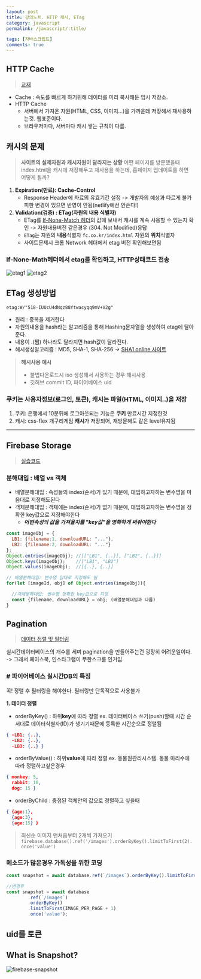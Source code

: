 ```yaml
---
layout: post
title: 강의노트. HTTP 캐시, ETag
category: javascript
permalink: /javascript/:title/

tags: [자바스크립트]
comments: true
---
```


## HTTP Cache
>[교재](https://wpsn.github.io/wpsn-handout/2-3-1-cache.html)

* Cache : 속도를 빠르게 하기위해 데이터를 미리 복사해둔 임시 저장소.
* HTTP Cache
  * 서버에서 가져온 자원(HTML, CSS, 이미지...)을 가까운데 저장해서 재사용하는것. 웹표준이다.
  * 브라우저마다, 서버마다 캐시 쌓는 규칙이 다름.

## 캐시의 문제

>**사이트의 실제자원과 캐시자원이 달라지는 상황**
어떤 페이지를 방문했을때 index.html을 캐시에 저장해두고 재사용을 하는데, 홈페이지 업데이트를 하면 어떻게 될까?

1. **Expiration(만료): Cache-Control**
    * Response Header에 자료의 유효기간 설정
    -> 개발자의 예상과 다르게 불가피한 변경이 있으면 반영이 안됨(netlify에선 안쓴다!)
2. **Validation(검증) : ETag(자원의 내용 식별자)**
    * ETag를  [If-None-Match 헤더](https://wpsn.github.io/wpsn-handout/2-3-1-cache.html)의 값에 보내서 캐시를 계속 사용할 수 있는지 확인
    -> 자원내용버전 같은경우 (304. Not Modified)응답
    * `ETag`는 자원의 **내용**식별자 `fc.co.kr/index.html` 자원의 **위치**식별자
    * 사이트문제시 크롬 Network 헤더에서 etag 버전 확인해보면됨

### If-None-Math헤더에서 etag를 확인하고, HTTP상태코드 전송
![etag1]({{site.baseurl}}/img/etag1.png)
![etag2]({{site.baseurl}}/img/etag2.png)

## ETag 생성방법
`etag:W/"518-IUUcU4dNqz88Ytwacyqq9mV+V2g"`
* 원리 : 중복을 제거한다
* 자원의내용을 hash라는 알고리즘을 통해 Hashing문자열을 생성하여 etag에 달아준다.
* 내용이 .(쩜) 하나라도 달라지면 hash값이 달라진다.
* 해시생성알고리즘 : MD5, SHA-1, SHA-256 -> [SHA1 online 사이트](http://www.sha1-online.com/)

>**해시사용 예시**
>* 불법다운로드시 iso 생성해서 사용하는 경우 해시사용
>* 깃허브 commit ID, 파이어베이스 uid

### 쿠키는 사용자정보(로그인, 토큰), 캐시는 파일(HTML, 이미지..)을 저장
1. 쿠키: 은행에서 10분뒤에 로그아웃되는 기능은 **쿠키** 만료시간 지정한것
2. 캐시: css-flex 개구리게임 **캐시**가 저장되어, 재방문해도 같은 level유지됨

---

## Firebase Storage
>[실습코드](https://github.com/underbleu/fds-firebase-storage)

### 분해대입 : 배열 vs 객체
* 배열분해대입 : 속성들의 index(순서)가 있기 때문에, 대입하고자하는 변수명을 마음대로 지정해도된다
* 객체분해대입 : 객체에는 index(순서)가 없기 때문에, 대입하고자하는 변수명을 정확한 key값으로 지정해야한다
  * ***어떤속성의 값을 가져올지를 "key값"을 명확하게 써줘야한다***

```js
const imageObj = {
  LB1: {filename:1, downloadURL: "..."},
  LB2: {filename:2, downloadURL: "..."}
};
Object.entries(imageObj); //[["LB1", {..}], ["LB2", {..}]]
Object.keys(imageObj);    //["LB1", "LB2"]
Object.values(imageObj);  //[{..}, {..}]

// 배열분해대입: 변수명 맘대로 지정해도 됨
for(let [imageId, obj] of Object.entries(imageObj)){

  //객체분해대입: 변수명 정확한 key값으로 지정
  const {filename, downloadURL} = obj; (배열분해대입과 다름)
}
```
## Pagination
>[데이터 정렬 및 필터링](https://firebase.google.com/docs/database/web/lists-of-data#sorting_and_filtering_data)

실시간데이터베이스의 개수를 세며 pagination을 만들어주는건 굉장히 어려운일이다.
-> 그래서 페이스북, 인스타그램이 무한스크롤 인거임


### # 파이어베이스 실시간DB의 특징
꼭! 정렬 후 필터링을 해야한다. 필터링만 단독적으로 사용불가

**1. 데이터 정렬**
* orderByKey() : 하위**key**에 따라 정렬
ex. 데이터베이스 쓰기(push)할때 시간 순서대로 데이터식별자(ID)가 생기기때문에 등록한 시간순으로 정렬됨
```json
{ -LB1: {..},
  -LB2: {..},
  -LB3: {..} }
```
* orderByValue() : 하위**value**에 따라 정렬
ex. 동물원관리시스템. 동물 마리수에 따라 정렬하고싶은경우
```json
{ monkey: 5,
  rabbit: 10,
  dog: 15 }
```
* orderByChild : 중첩된 객체안의 값으로 정렬하고 싶을때
```json
{ {age:1},
  {age:3},
  {age:15} }
```
> 최신순 이미지 맨처음부터 2개씩 가져오기
`firebase.database().ref('/images').orderByKey().limitToFirst(2).once('value')`

### 메소드가 많은경우 가독성을 위한 코딩

```js
const snapshot = await database.ref(`/images`).orderByKey().limitToFirst(IMAGE_PER_PAGE + 1).once('value');

//변경후
const snapshot = await database
        .ref(`/images`)
        .orderByKey()
        .limitToFirst(IMAGE_PER_PAGE + 1)
        .once('value');
```

## uid를 토큰


## What is Snapshot?
![firebase-snapshot]({{site.baseurl}}/img/firebase-snapshot.png)
